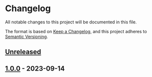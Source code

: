 # Changelog

All notable changes to this project will be documented in this file.

The format is based on [Keep a Changelog](https://keepachangelog.com/en/1.0.0/),
and this project adheres to [Semantic Versioning](https://semver.org/spec/v2.0.0.html).

<!--
Types of Changes:
 - `Added` for new features.
 - `Changed` for changes in existing functionality.
 - `Deprecated` for soon-to-be removed features.
 - `Removed` for now removed features.
 - `Fixed` for any bug fixes.
 - `Security` in case of vulnerabilities.
-->

## [Unreleased]

## [1.0.0] - 2023-09-14

[Unreleased]: https://github.com/LockedThread/gtsam_docker/compare/1.0.0...HEAD

[1.0.0]: https://github.com/LockedThread/gtsam_docker/compare/fa677d073afcc3bb88ed7111486d31bac2915afb...1.0.0
